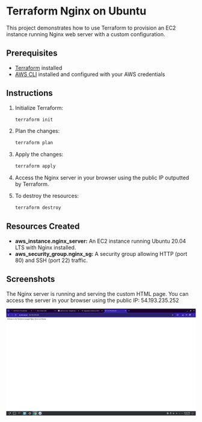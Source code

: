 ﻿# Terraform Nginx on Ubuntu

This project demonstrates how to use Terraform to provision an EC2 instance running Nginx web server with a custom configuration.

## Prerequisites

*   [Terraform](https://www.terraform.io/downloads.html) installed
*   [AWS CLI](https://aws.amazon.com/cli/) installed and configured with your AWS credentials

## Instructions

1.  Initialize Terraform:

    ```bash
    terraform init
    ```

2.  Plan the changes:

    ```bash
    terraform plan
    ```

3.  Apply the changes:

    ```bash
    terraform apply
    ```

4.  Access the Nginx server in your browser using the public IP outputted by Terraform.

5.  To destroy the resources:

    ```bash
    terraform destroy
    ```

## Resources Created

*   **aws\_instance.nginx\_server:** An EC2 instance running Ubuntu 20.04 LTS with Nginx installed.
*   **aws\_security\_group.nginx\_sg:** A security group allowing HTTP (port 80) and SSH (port 22) traffic.

## Screenshots

The Nginx server is running and serving the custom HTML page. You can access the server in your browser using the public IP: 54.193.235.252


![Nginx Output](output.png)







